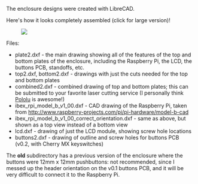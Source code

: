 The enclosure designs were created with LibreCAD.

Here's how it looks completely assembled (click for large version)!

<a href="https://raw2.github.com/daveho/carpi/master/enclosure/pic-big.jpg"><img style="margin-left: 40px;" src="https://raw2.github.com/daveho/carpi/master/enclosure/pic-sm.jpg" /></a>

Files:

* plate2.dxf - the main drawing showing all of the features of the top and bottom plates of the enclosure, including the Raspberry Pi, the LCD, the buttons PCB, standoffs, etc.
* top2.dxf, bottom2.dxf - drawings with just the cuts needed for the top and bottom plates
* combined2.dxf - combined drawing of top and bottom plates; this can be submitted to your favorite laser cutting service (I personally think [Pololu](http://www.pololu.com/) is awesome!)
* ibex\_rpi\_model\_b\_v1\_00.dxf - CAD drawing of the Raspberry Pi,
  taken from http://www.raspberry-projects.com/pi/pi-hardware/model-b-cad
* ibex\_rpi\_model\_b\_v1\_00\_correct\_orientation.dxf -
  same as above, but shown as a top view instead of a bottom view
* lcd.dxf - drawing of just the LCD module, showing screw hole locations
* buttons2.dxf - drawing of outline and screw holes for buttons PCB (v0.2, with Cherry MX keyswitches)

The **old** subdirectory has a previous version of the enclosure where the buttons were 12mm x 12mm pushbuttons: not recommended, since I messed up the header orientation on the v0.1 buttons PCB, and it will be very difficult to connect it to the Raspberry Pi.
